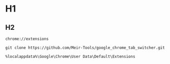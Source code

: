 # H1
## H2
```
chrome://extensions 
```
```
git clone https://github.com/Meir-Tools/google_chrome_tab_switcher.git
```
```
%localappdata%\Google\Chrome\User Data\Default\Extensions
```
